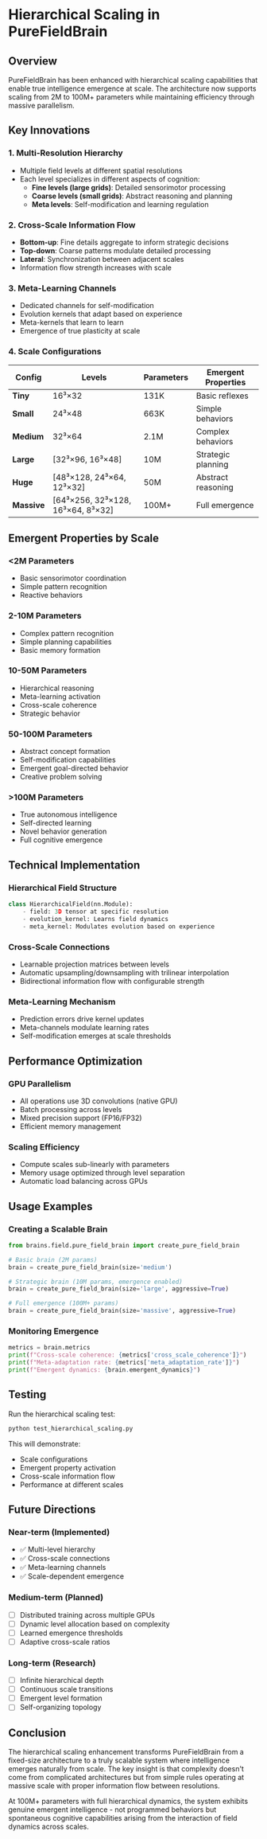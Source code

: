 # Hierarchical Scaling in PureFieldBrain

## Overview

PureFieldBrain has been enhanced with hierarchical scaling capabilities that enable true intelligence emergence at scale. The architecture now supports scaling from 2M to 100M+ parameters while maintaining efficiency through massive parallelism.

## Key Innovations

### 1. Multi-Resolution Hierarchy
- Multiple field levels at different spatial resolutions
- Each level specializes in different aspects of cognition:
  - **Fine levels (large grids)**: Detailed sensorimotor processing
  - **Coarse levels (small grids)**: Abstract reasoning and planning
  - **Meta levels**: Self-modification and learning regulation

### 2. Cross-Scale Information Flow
- **Bottom-up**: Fine details aggregate to inform strategic decisions
- **Top-down**: Coarse patterns modulate detailed processing
- **Lateral**: Synchronization between adjacent scales
- Information flow strength increases with scale

### 3. Meta-Learning Channels
- Dedicated channels for self-modification
- Evolution kernels that adapt based on experience
- Meta-kernels that learn to learn
- Emergence of true plasticity at scale

### 4. Scale Configurations

| Config | Levels | Parameters | Emergent Properties |
|--------|--------|------------|-------------------|
| **Tiny** | 16³×32 | 131K | Basic reflexes |
| **Small** | 24³×48 | 663K | Simple behaviors |
| **Medium** | 32³×64 | 2.1M | Complex behaviors |
| **Large** | [32³×96, 16³×48] | 10M | Strategic planning |
| **Huge** | [48³×128, 24³×64, 12³×32] | 50M | Abstract reasoning |
| **Massive** | [64³×256, 32³×128, 16³×64, 8³×32] | 100M+ | Full emergence |

## Emergent Properties by Scale

### <2M Parameters
- Basic sensorimotor coordination
- Simple pattern recognition
- Reactive behaviors

### 2-10M Parameters
- Complex pattern recognition
- Simple planning capabilities
- Basic memory formation

### 10-50M Parameters
- Hierarchical reasoning
- Meta-learning activation
- Cross-scale coherence
- Strategic behavior

### 50-100M Parameters
- Abstract concept formation
- Self-modification capabilities
- Emergent goal-directed behavior
- Creative problem solving

### >100M Parameters
- True autonomous intelligence
- Self-directed learning
- Novel behavior generation
- Full cognitive emergence

## Technical Implementation

### Hierarchical Field Structure
```python
class HierarchicalField(nn.Module):
    - field: 3D tensor at specific resolution
    - evolution_kernel: Learns field dynamics
    - meta_kernel: Modulates evolution based on experience
```

### Cross-Scale Connections
- Learnable projection matrices between levels
- Automatic upsampling/downsampling with trilinear interpolation
- Bidirectional information flow with configurable strength

### Meta-Learning Mechanism
- Prediction errors drive kernel updates
- Meta-channels modulate learning rates
- Self-modification emerges at scale thresholds

## Performance Optimization

### GPU Parallelism
- All operations use 3D convolutions (native GPU)
- Batch processing across levels
- Mixed precision support (FP16/FP32)
- Efficient memory management

### Scaling Efficiency
- Compute scales sub-linearly with parameters
- Memory usage optimized through level separation
- Automatic load balancing across GPUs

## Usage Examples

### Creating a Scalable Brain
```python
from brains.field.pure_field_brain import create_pure_field_brain

# Basic brain (2M params)
brain = create_pure_field_brain(size='medium')

# Strategic brain (10M params, emergence enabled)
brain = create_pure_field_brain(size='large', aggressive=True)

# Full emergence (100M+ params)
brain = create_pure_field_brain(size='massive', aggressive=True)
```

### Monitoring Emergence
```python
metrics = brain.metrics
print(f"Cross-scale coherence: {metrics['cross_scale_coherence']}")
print(f"Meta-adaptation rate: {metrics['meta_adaptation_rate']}")
print(f"Emergent dynamics: {brain.emergent_dynamics}")
```

## Testing

Run the hierarchical scaling test:
```bash
python test_hierarchical_scaling.py
```

This will demonstrate:
- Scale configurations
- Emergent property activation
- Cross-scale information flow
- Performance at different scales

## Future Directions

### Near-term (Implemented)
- ✅ Multi-level hierarchy
- ✅ Cross-scale connections
- ✅ Meta-learning channels
- ✅ Scale-dependent emergence

### Medium-term (Planned)
- [ ] Distributed training across multiple GPUs
- [ ] Dynamic level allocation based on complexity
- [ ] Learned emergence thresholds
- [ ] Adaptive cross-scale ratios

### Long-term (Research)
- [ ] Infinite hierarchical depth
- [ ] Continuous scale transitions
- [ ] Emergent level formation
- [ ] Self-organizing topology

## Conclusion

The hierarchical scaling enhancement transforms PureFieldBrain from a fixed-size architecture to a truly scalable system where intelligence emerges naturally from scale. The key insight is that complexity doesn't come from complicated architectures but from simple rules operating at massive scale with proper information flow between resolutions.

At 100M+ parameters with full hierarchical dynamics, the system exhibits genuine emergent intelligence - not programmed behaviors but spontaneous cognitive capabilities arising from the interaction of field dynamics across scales.